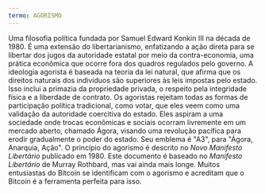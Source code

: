 ```yaml
---
termo: AGORISMO
---
```


Uma filosofia política fundada por Samuel Edward Konkin III na década de 1980. É uma extensão do libertarianismo, enfatizando a ação direta para se libertar dos jugos da autoridade estatal por meio da contra-economia, uma prática econômica que ocorre fora dos quadros regulados pelo governo. A ideologia agorista é baseada na teoria da lei natural, que afirma que os direitos naturais dos indivíduos são superiores às leis impostas pelo estado. Isso inclui a primazia da propriedade privada, o respeito pela integridade física e a liberdade de contrato. Os agoristas rejeitam todas as formas de participação política tradicional, como votar, que eles veem como uma validação da autoridade coercitiva do estado. Eles aspiram a uma sociedade onde trocas econômicas e sociais ocorram livremente em um mercado aberto, chamado Ágora, visando uma revolução pacífica para erodir gradualmente o poder do estado. Seu emblema é "A3", para "Ágora, Anarquia, Ação". O princípio do agorismo é descrito no *Novo Manifesto Libertário* publicado em 1980. Este documento é baseado no *Manifesto Libertário* de Murray Rothbard, mas vai ainda mais longe. Muitos entusiastas do Bitcoin se identificam com o agorismo e acreditam que o Bitcoin é a ferramenta perfeita para isso.
